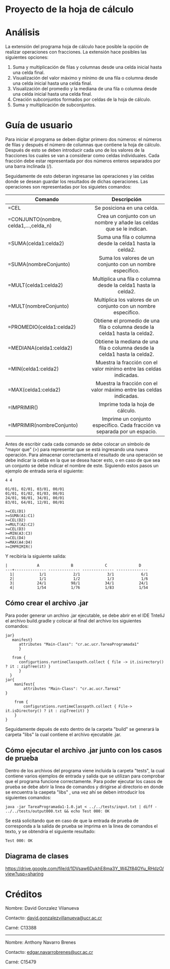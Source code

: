 # Proyecto de la hoja de cálculo

# Análisis
La extensión del programa hoja de cálculo hace posible la opción de realizar operaciones con fracciones.
La extensión hace posibles las siguientes opciones:
1. Suma y multiplicación de filas y columnas desde una celda inicial hasta una celda final.
2. Visualización del valor máximo y mínimo de una fila o columna desde una celda inicial hasta
   una celda final.
3. Visualización del promedio y la mediana de una fila o columna desde una celda inicial hasta
   una celda final.
4. Creación subconjuntos formados por celdas de la hoja de cálculo.
5. Suma y multiplicación de subconjuntos.


# Guía de usuario
Para iniciar el programa se deben digitar primero dos números: el números de filas y después el número de columnas que
contiene la hoja de cálculo. Después de esto se deben introducir cada uno de los valores de la fracciones los cuales se
van a considerar como celdas individuales. Cada fracción debe estar representada por dos números enteros separados por
una barra inclinada (/).

Seguidamente de esto deberan ingresarse las operaciones y las celdas donde se desean guardar los resultados de dichas
operaciones. Las operaciones son representadas por los siguietes comandos:

| Comando                             |                                Descripción                                 |
|-------------------------------------|:--------------------------------------------------------------------------:|
| =CEL                                |                         Se posiciona en una celda.                         |
| =CONJUNTO(nombre, celda1,…,celda_n) |    Crea un conjunto con un nombre y añade las celdas que se le indican.    |
| =SUMA(celda1:celda2)                |          Suma una fila o columna desde la celda1 hasta la celda2.          |
| =SUMA(nombreConjunto)               |         Suma los valores de un conjunto con un nombre específico.          |
| =MULT(celda1:celda2)                |       Multiplica una fila o columna desde la celda1 hasta la celda2.       |
| =MULT(nombreConjunto)               |      Multiplica los valores de un conjunto con un nombre específico.       |
| =PROMEDIO(celda1:celda2)            | Obtiene el promedio de una fila o columna desde la celda1 hasta la celda2. |
| =MEDIANA(celda1:celda2)             | Obtiene la mediana de una fila o columna desde la celda1 hasta la celda2.  |
| =MIN(celda1:celda2)                 |    Muestra la fracción con el valor minímo entre las celdas indicadas.     |
| =MAX(celda1:celda2)                 |    Muestra la fracción con el valor máximo entre las celdas indicadas.     |
| =IMPRIMIR()                         |                      Imprime toda la hoja de cálculo.                      |
| =IMPRIMIR(nombreConjunto)           | Imprime un conjunto específico. Cada fracción va separada por un espacio.  |

Antes de escribir cada cada comando se debe colocar un símbolo de "mayor que" (>) para representar que se está
ingresando una nueva operación. Para almacenar correctamenta el resultado de una operación se debe indicar la celda en
la que se desea hacer esto, o en caso de que sea un conjunto se debe indicar el nombre de este.
Siguiendo estos pasos un ejemplo de entrada seria el siguiente:

~~~
4 4

01/01, 02/01, 03/01, 00/01
01/01, 01/02, 01/03, 00/01
24/01, 98/01, 34/01, 00/01
83/01, 64/01, 12/01, 00/01

>=CEL(D1)
>=SUMA(A1:C1)
>=CEL(D2)
>=MULT(A2:C2)
>=CEL(D3)
>=MIN(A3:C3)
>=CEL(D4)
>=MAX(A4:D4)
>=IMPRIMIR() 
~~~
Y recibiría la siguiente salida:
~~~
|             A              B              C              D              
---+-------------- -------------- -------------- -------------- 
  1|           1/1            2/1            3/1            6/1                 
  2|           1/1            1/2            1/3            1/6           
  3|          24/1           98/1           34/1           24/1                   
  4|          1/54           1/76           1/83           1/54                       
~~~


## Cómo crear el archivo .jar
Para poder generar un archivo .jar ejecutable, se debe abrir en el IDE TnteliJ el archivo build.gradle y colocar al
final del archivo los siguientes comandos:

~~~
jar}
   manifest}
      attributes "Main-Class": "cr.ac.ucr.TareaProgramada1"
      }
      
   from {
      configurtions.runtineClasspath.collect { file -> it.isirectory() ? it : zipTree(it) }
      }
  }      
jar{
    manifest{
        attributes "Main-Class": "cr.ac.ucr.Tarea1"
}

    from {
        configurations.runtimeClasspath.collect { File-> it.isDirectory() ? it : zipTree(it) }
    }
}      
~~~
Seguidamente depués de esto dentro de la carpeta "build" se generará la carpeta "libs" la cual contiene el archivo
ejecutable .jar.

## Cómo ejecutar el archivo .jar junto con los casos de prueba
Dentro de los archivos del programa viene incluida la carpeta "tests", la cual contiene varios ejemplos de entrada y salida
que se utilizan para comprobar que el programa funcione correctamente.
Para poder ejecutar los casos de prueba se debe abrir la linea de comandos y dirigirse al directorio en donde se encuentra
la caepeta "libs" , una vez ahí se deben introducir los siguientes comandos:

~~~
java -jar TareaProgramada1-1.0.jat < ../../tests/input.txt | diff - ../../tests/output000.txt && echo Test 000: OK
~~~
Se está solicitando que en caso de que la entrada de prueba de corresponda a la salida de prueba se imprima en la linea
de comandos el texto, y se obtendría el siguiente resultado:
~~~
Test 000: OK
~~~

## Diagrama de clases
https://drive.google.com/file/d/1DVsaw6DukhE8ma3Y_W4Zf84OYu_RHdzO/view?usp=sharing

# Créditos

Nombre: David Gonzalez Vilanueva

Contacto: david.gonzalezvillanueva@ucr.ac.cr

Carné: C13388

---

Nombre: Anthony Navarro Brenes

Contacto: edgar.navarrobrenes@ucr.ac.cr

Carné: C15479
